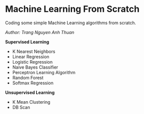 # Machine Learning From Scratch

Coding some simple Machine Learning algorithms from scratch.

*Author: Trang Nguyen Anh Thuan*

**Supervised Learning**

- K Nearest Neighbors
- Linear Regression
- Logistic Regression
- Naive Bayes Classifier
- Perceptron Learning Algorithm
- Random Forest
- Softmax Regression

**Unsupervised Learning**

- K Mean Clustering
- DB Scan